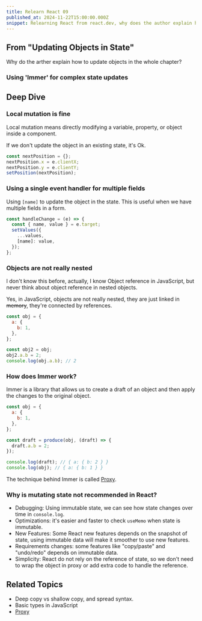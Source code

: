```yaml
---
title: Relearn React 09
published_at: 2024-11-22T15:00:00.000Z
snippet: Relearning React from react.dev, why does the author explain how to update objects in the whole chapter?
---
```


## From "Updating Objects in State"

Why do the arther explain how to update objects in the whole chapter?

### Using 'Immer' for complex state updates

## Deep Dive

### Local mutation is fine

Local mutation means directly modifying a variable, property, or object inside a
component.

If we don't update the object in an existing state, it's Ok.

```jsx
const nextPosition = {};
nextPosition.x = e.clientX;
nextPosition.y = e.clientY;
setPosition(nextPosition);
```

### Using a single event handler for multiple fields

Using `[name]` to update the object in the state. This is useful when we have
multiple fields in a form.

```jsx
const handleChange = (e) => {
  const { name, value } = e.target;
  setValues({
    ...values,
    [name]: value,
  });
};
```

### Objects are not really nested

I don't know this before, actually, I know Object reference in JavaScript, but
never think about object reference in nested objects.

Yes, in JavaScript, objects are not really nested, they are just linked in
~~memory~~, they're connected by references.

```jsx
const obj = {
  a: {
    b: 1,
  },
};

const obj2 = obj;
obj2.a.b = 2;
console.log(obj.a.b); // 2
```

### How does Immer work?

Immer is a library that allows us to create a draft of an object and then apply
the changes to the original object.

```jsx
const obj = {
  a: {
    b: 1,
  },
};

const draft = produce(obj, (draft) => {
  draft.a.b = 2;
});

console.log(draft); // { a: { b: 2 } }
console.log(obj); // { a: { b: 1 } }
```

The technique behind Immer is called
[Proxy](https://developer.mozilla.org/en-US/docs/Web/JavaScript/Reference/Global_Objects/Proxy).

### Why is mutating state not recommended in React?

- Debugging: Using immutable state, we can see how state changes over time in
  `console.log`.
- Optimizations: it's easier and faster to check `useMemo` when state is
  immutable.
- New Features: Some React new features depends on the snapshot of state, using
  immutable data will make it smoother to use new features.
- Requirements changes: some features like "copy/paste" and "undo/redo" depends
  on immutable data.
- Simplicity: React do not rely on the reference of state, so we don't need to
  wrap the object in proxy or add extra code to handle the reference.

## Related Topics

- Deep copy vs shallow copy, and spread syntax.
- Basic types in JavaScript
- [Proxy](https://developer.mozilla.org/en-US/docs/Web/JavaScript/Reference/Global_Objects/Proxy)
